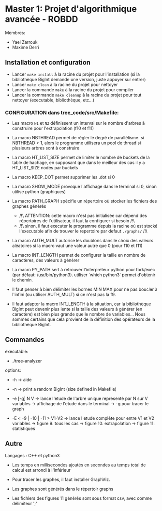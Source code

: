 # Master 1: Projet d'algorithmique avancée - ROBDD

Membres:
* Yael Zarrouk
* Maxime Derri


## Installation et configuration

* Lancer `make install` à la racine du projet pour l'installation (si la bibliothèque BigInt demande une version, juste appuyer sur entrer)
* Lancer `make clean` à la racine du projet pour nettoyer
* Lancer la commande `make` à la racine du projet pour compiler
* Lancer la commande `make cleanup` à la racine du projet pour tout nettoyer (executable, bibliothèque, etc...)


### CONFIGURATION dans tree_code/src/Makefile:
* Les macro `N1` et `N2` définissent un interval sur le nombre d'arbres à construire pour l'extrapolation (f10 et f11)

* La macro NBTHREAD permet de régler le degré de parallélisme. si NBTHREAD > 1, alors le programme utilisera un pool de thread
  si plusieurs arbres sont à construire

* La macro HT_LIST_SIZE permet de limiter le nombre de buckets de la table de hachage, en supposant que dans le meilleur des cas il y a HT_LIST_SIZE nodes par buckets

* La macro KEEP_DOT permet supprimer les .dot si 0

* La macro SHOW_MODE provoque l'affichage dans le terminal si 0, sinon utilise python (graphiques)

* La macro PATH_GRAPH spécifie un répertoire où stocker les fichiers des graphes générés
  * /!\ ATTENTION: cette macro n'est pas initialisée car dépend des répertoires de l'utilisateur, il faut la configurer si besoin /!\
  * /!\ sinon, il faut executer le programme depuis la racine où est stocké l'executable afin de trouver le repertoire par defaut `./graphs/` /!\

* La macro AUTH_MULT autorise les doublons dans le choix des valeurs aléatoires si la macro vaut une valeur autre que 0 (pour f10 et f11)

* La macro INT_LENGTH permet de configurer la taille en nombre de caractères, des valeurs à générer

* La macro PY_PATH sert à retrouver l'interpreteur python pour fork/exec (par défaut: /usr/bin/python3). utiliser `which python3' permet d'obtenir le chemin.


* Il faut penser à bien délimiter les bornes MIN MAX pour ne pas boucler à l'infini (ou utiliser AUTH_MULT) si ce n'est pas la f9.

* Il faut adapter la macro INT_LENGTH à la situation, car la bibliothèque BigInt peut devenir plus lente si la taille des valeurs à générer (en caractère) est bien plus grande
  que le nombre de variables... Nous sommes certains que cela provient de la définition des opérateurs de la bibliothèque BigInt.




## Commandes

executable:
*   ./tree-analyzer

options:
*   -h         -> aide

*   -n         -> print a random BigInt (size defined in Makefile)

*   -e [-g] N V  -> lance l'etude de l'arbre unique representé par N sur V variables
                 -> affichage de l\'etude dans le terminal
                 -> -g pour tracer le graph

*   -E < -9 | -10 | -11 > V1-V2  -> lance l'etude complète pour entre V1 et V2 variables
                                 -> figure  9: tous les cas
                                 -> figure 10: extrapolation
                                 -> figure 11: statistiques




## Autre

Langages : C++ et python3

* Les temps en millisecondes ajoutés en secondes au temps total de calcul est arrondi à l'inférieur

* Pour tracer les graphes, il faut installer GraphViz.

* Les graphes sont générés dans le répertoir graphs

* Les fichiers des figures 11 générés sont sous format csv, avec comme délimiteur ';'
